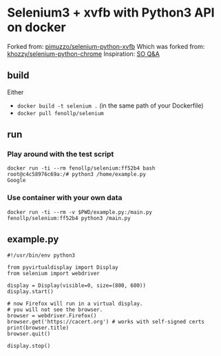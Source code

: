 # Selenium3 + xvfb with Python3 API on docker

Forked from: [pimuzzo/selenium-python-xvfb](https://hub.docker.com/r/pimuzzo/selenium-python-xvfb/)
Which was forked from: [khozzy/selenium-python-chrome](https://hub.docker.com/r/khozzy/selenium-python-chrome/)
Inspiration: [SO Q&A](http://stackoverflow.com/a/6300672/1418165)

## build

Either
* `docker build -t selenium .` (in the same path of your Dockerfile)
* `docker pull fenollp/selenium`

## run

### Play around with the test script

```shell
docker run -ti --rm fenollp/selenium:ff52b4 bash
root@c4c58976c69a:/# python3 /home/example.py
Google
```

### Use container with your own data

```shell
docker run -ti --rm -v $PWD/example.py:/main.py fenollp/selenium:ff52b4 python3 /main.py
```

## example.py

```python3
#!/usr/bin/env python3

from pyvirtualdisplay import Display
from selenium import webdriver

display = Display(visible=0, size=(800, 600))
display.start()

# now Firefox will run in a virtual display.
# you will not see the browser.
browser = webdriver.Firefox()
browser.get('https://cacert.org') # works with self-signed certs
print(browser.title)
browser.quit()

display.stop()
```
